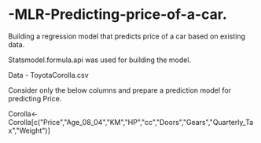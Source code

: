 # -MLR-Predicting-price-of-a-car.
Building a regression model that predicts price of a car based on existing data.

Statsmodel.formula.api was used for building the model.

Data - ToyotaCorolla.csv

Consider only the below columns and prepare a prediction model for predicting Price.

Corolla<-Corolla[c("Price","Age_08_04","KM","HP","cc","Doors","Gears","Quarterly_Tax","Weight")]

